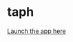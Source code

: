 # taph

[Launch the app here](hhttps://mybinder.org/v2/gh/shawngraham/taph/main?urlpath=voila%2Frender%2Fclassifier.ipynb)
